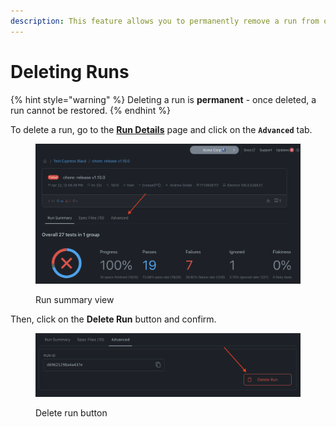 ```yaml
---
description: This feature allows you to permanently remove a run from our Dashboard
---
```


# Deleting Runs

{% hint style="warning" %}
Deleting a run is **permanent** - once deleted, a run cannot be restored.
{% endhint %}

To delete a run, go to the [**Run Details**](run-details.md) page and click on the **`Advanced`** tab.

<figure><img src="../../.gitbook/assets/image (2).png" alt=""><figcaption><p>Run summary view</p></figcaption></figure>

Then, click on the **Delete Run** button and confirm.

<figure><img src="../../.gitbook/assets/image (3).png" alt=""><figcaption><p>Delete run button</p></figcaption></figure>
